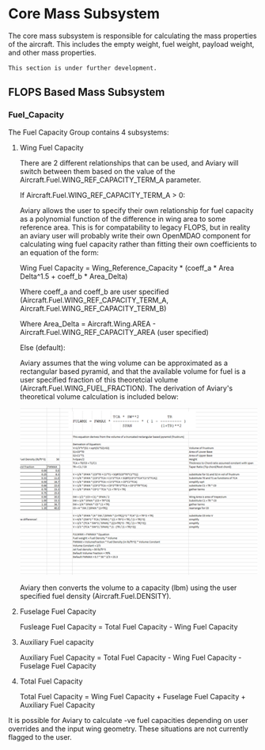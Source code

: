 # Core Mass Subsystem

The core mass subsystem is responsible for calculating the mass properties of the aircraft.
This includes the empty weight, fuel weight, payload weight, and other mass properties.

```{note}
This section is under further development.
```

## FLOPS Based Mass Subsystem

### Fuel_Capacity

The Fuel Capacity Group contains 4 subsystems:

1. Wing Fuel Capacity

    There are 2 different relationships that can be used, and Aviary will switch between them based on the value of the Aircraft.Fuel.WING_REF_CAPACITY_TERM_A parameter.

    If Aircraft.Fuel.WING_REF_CAPACITY_TERM_A > 0:

    Aviary allows the user to specify their own relationship for fuel capacity as a polynomial function of the difference in wing area to some reference area. This is for compatability to legacy FLOPS, but in reality an aviary user will probably write their own OpenMDAO component for calculating wing fuel capacity rather than fitting their own coefficients to an equation of the form:

    Wing Fuel Capacity = Wing_Reference_Capacity * (coeff_a * Area Delta^1.5 + coeff_b * Area_Delta)

    Where coeff_a and coeff_b are user specified (Aircraft.Fuel.WING_REF_CAPACITY_TERM_A, Aircraft.Fuel.WING_REF_CAPACITY_TERM_B)

    Where Area_Delta = Aircraft.Wing.AREA - Aircraft.Fuel.WING_REF_CAPACITY_AREA (user specified)

    Else (default):

    Aviary assumes that the wing volume can be approximated as a rectangular based pyramid, and that the available volume for fuel is a user specified fraction of this theoretcial volume (Aircraft.Fuel.WING_FUEL_FRACTION). The derivation of Aviary's theoretical volume calculation is included below:

    ![wing_fuel_capacity_derivation](images/wing_fuel_capacity_derivation.png)

    Aviary then converts the volume to a capacity (lbm) using the user specified fuel density (Aircraft.Fuel.DENSITY).

2. Fuselage Fuel Capacity

    Fusleage Fuel Capacity  = Total Fuel Capacity - Wing Fuel Capacity

3. Auxiliary Fuel capacity

    Auxiliary Fuel Capacity = Total Fuel Capacity - Wing Fuel Capacity - Fuselage Fuel Capacity

4. Total Fuel Capacity

    Total Fuel Capacity = Wing Fuel Capacity + Fuselage Fuel Capacity + Auxiliary Fuel Capacity

It is possible for Aviary to calculate -ve fuel capacities depending on user overrides and the input wing geometry. These situations are not currently flagged to the user.
